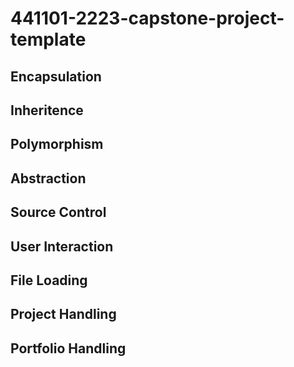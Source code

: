 # 441101-2223-capstone-project-template

## Encapsulation 
## Inheritence 
## Polymorphism 
## Abstraction 
## Source Control
## User Interaction
## File Loading
## Project Handling
## Portfolio Handling
